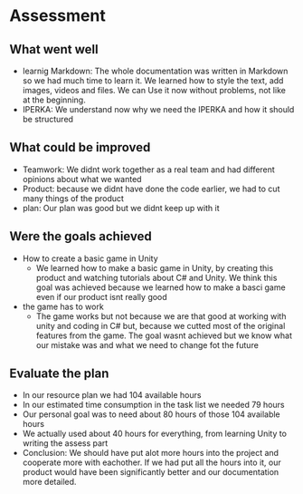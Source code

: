 # Assessment

## What went well
- learnig Markdown: The whole documentation was written in Markdown so we had much time to learn it. We learned how to style the text, add images, videos and files. We can Use it now without problems, not like at the beginning.
- IPERKA: We understand now why we need the IPERKA and how it should be structured
## What could be improved 
- Teamwork: We didnt work together as a real team and had different opinions about what we wanted
- Product: because we didnt have done the code earlier, we had to cut many things of the product
- plan: Our plan was good but we didnt keep up with it
## Were the goals achieved
- How to create a basic game in Unity
    - We learned how to make a basic game in Unity, by creating this product and watching tutorials about C# and Unity. We think this goal was achieved because we learned how to make a basci game even if our product isnt really good
- the game has to work
    - The game works but not because we are that good at working with unity and coding in C# but, because we cutted most of the original features from the game. The goal wasnt achieved but we know what our mistake was and what we need to change fot the future
## Evaluate the plan
- In our resource plan we had 104 available hours
- In our estimated time consumption in the task list we needed 79 hours
- Our personal goal was to need about 80 hours of those 104 available hours
- We actually used about 40 hours for everything, from learning Unity to writing the assess part
- Conclusion: We should have put alot more hours into the project and cooperate more with eachother. If we had put all the hours into it, our product would have been significantly better and our documentation more detailed.
